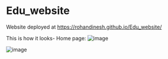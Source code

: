 # Edu_website
Website deployed at https://rohandinesh.github.io/Edu_website/

This is how it looks-
Home page:
![image](https://user-images.githubusercontent.com/66969681/124127725-b404d880-da99-11eb-9582-8c3457e49a39.png)

![image](https://user-images.githubusercontent.com/66969681/124127870-db5ba580-da99-11eb-92b0-e4af531de43d.png)
